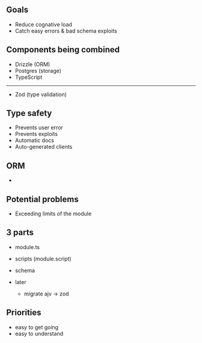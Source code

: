 ## Goals

- Reduce cognative load
- Catch easy errors & bad schema exploits

## Components being combined

- Drizzle (ORM)
- Postgres (storage)
- TypeScript

---

- Zod (type validation)

## Type safety

- Prevents user error
- Prevents exploits
- Automatic docs
- Auto-generated clients

## ORM

- 

## Potential problems

- Exceeding limits of the module

## 3 parts

- module.ts
- scripts (module.script)
- schema

- later
    - migrate ajv -> zod

## Priorities

- easy to get going
- easy to understand
